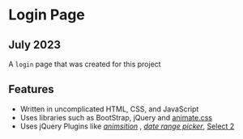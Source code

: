 # Login Page

## July 2023

A `login` page that was created for this project

## Features

- Written in uncomplicated HTML, CSS, and JavaScript
- Uses libraries such as BootStrap, jQuery and [animate.css](https://animate.style/) 
- Uses jQuery Plugins like *[animsition](https://git.blivesta.com/animsition/)* ,  *[date range picker](https://www.daterangepicker.com/)*, [Select 2](https://select2.org/)
